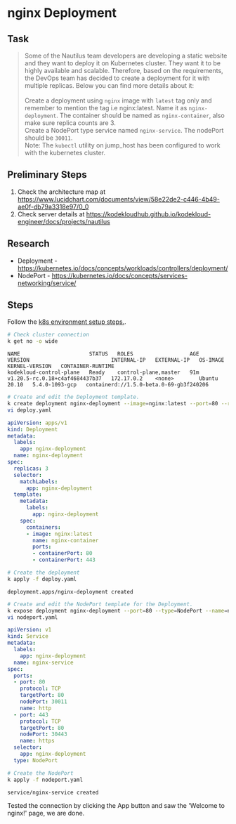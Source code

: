 # nginx Deployment

## Task

> Some of the Nautilus team developers are developing a static website and they want to deploy it on Kubernetes cluster. They want it to be highly available and scalable. Therefore, based on the requirements, the DevOps team has decided to create a deployment for it with multiple replicas. Below you can find more details about it:<br><br>Create a deployment using `nginx` image with `latest` tag only and remember to mention the tag i.e nginx:latest. Name it as `nginx-deployment`. The container should be named as `nginx-container`, also make sure replica counts are 3.<br>Create a NodePort type service named `nginx-service`. The nodePort should be `30011`.<br>Note: The `kubectl` utility on jump_host has been configured to work with the kubernetes cluster.

## Preliminary Steps

1. Check the architecture map at <https://www.lucidchart.com/documents/view/58e22de2-c446-4b49-ae0f-db79a3318e97/0_0>
2. Check server details at <https://kodekloudhub.github.io/kodekloud-engineer/docs/projects/nautilus>

## Research

* Deployment - https://kubernetes.io/docs/concepts/workloads/controllers/deployment/
* NodePort - https://kubernetes.io/docs/concepts/services-networking/service/

## Steps

Follow the [k8s environment setup steps.](setup-k8s-env.md).

```bash
# Check cluster connection
k get no -o wide
```

```
NAME                      STATUS   ROLES                  AGE   VERSION                          INTERNAL-IP   EXTERNAL-IP   OS-IMAGE       KERNEL-VERSION   CONTAINER-RUNTIME
kodekloud-control-plane   Ready    control-plane,master   91m   v1.20.5-rc.0.18+c4af4684437b37   172.17.0.2    <none>        Ubuntu 20.10   5.4.0-1093-gcp   containerd://1.5.0-beta.0-69-gb3f240206
```

```bash
# Create and edit the Deployment template.
k create deployment nginx-deployment --image=nginx:latest --port=80 --replicas=3 --dry-run -o yaml > deploy.yaml
vi deploy.yaml
```

```yaml
apiVersion: apps/v1
kind: Deployment
metadata:
  labels:
    app: nginx-deployment
  name: nginx-deployment
spec:
  replicas: 3
  selector:
    matchLabels:
      app: nginx-deployment
  template:
    metadata:
      labels:
        app: nginx-deployment
    spec:
      containers:
      - image: nginx:latest
        name: nginx-container
        ports:
        - containerPort: 80
        - containerPort: 443
```

```bash
# Create the deployment
k apply -f deploy.yaml
```

```
deployment.apps/nginx-deployment created
```

```bash
# Create and edit the NodePort template for the Deployment.
k expose deployment nginx-deployment --port=80 --type=NodePort --name=nginx-service --dry-run -o yaml > nodeport.yaml
vi nodeport.yaml
```

```yaml
apiVersion: v1
kind: Service
metadata:
  labels:
    app: nginx-deployment
  name: nginx-service
spec:
  ports:
  - port: 80
    protocol: TCP
    targetPort: 80
    nodePort: 30011
    name: http
  - port: 443
    protocol: TCP
    targetPort: 80
    nodePort: 30443
    name: https
  selector:
    app: nginx-deployment
  type: NodePort
```

```bash
# Create the NodePort
k apply -f nodeport.yaml
```

```
service/nginx-service created
```

Tested the connection by clicking the App button and saw the 'Welcome to nginx!' page, we are done.
